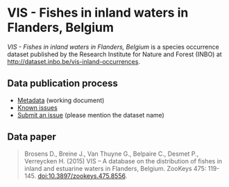 # VIS - Fishes in inland waters in Flanders, Belgium

*VIS - Fishes in inland waters in Flanders, Belgium* is a species occurrence dataset published by the Research Institute for Nature and Forest (INBO) at http://dataset.inbo.be/vis-inland-occurrences.

## Data publication process

* [Metadata](metadata.md) (working document)
* [Known issues](https://github.com/LifeWatchINBO/data-publication/labels/vis-inland-occurrences)
* [Submit an issue](https://github.com/LifeWatchINBO/data-publication/issues/new) (please mention the dataset name)

## Data paper

> Brosens D., Breine J., Van Thuyne G., Belpaire C., Desmet P., Verreycken H. (2015) VIS – A database on the distribution of fishes in inland and estuarine waters in Flanders, Belgium. ZooKeys 475: 119-145. [doi:10.3897/zookeys.475.8556](http://doi.org/10.3897/zookeys.475.8556).
